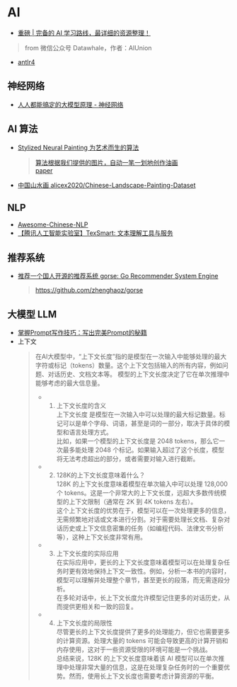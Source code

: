 # AI

* [重磅 | 完备的 AI 学习路线，最详细的资源整理！ ](https://mp.weixin.qq.com/s?__biz=MzIyNjM2MzQyNg==&mid=2247484443&idx=1&sn=7110e42ef9e95a8c16064dde5b897960)
> from 微信公众号 Datawhale，作者：AIUnion

* [antlr4](https://github.com/antlr/antlr4)

## 神经网络
* [人人都能搞定的大模型原理 - 神经网络](https://mp.weixin.qq.com/s?__biz=MzUxNjI3NTg4Mg==&mid=2247483844&idx=1&sn=a63d5d5b825b96ad7b9b342ef7b8ad64)

## AI 算法
* [Stylized Neural Painting 为艺术而生的算法](https://github.com/jiupinjia/stylized-neural-painting)
  > [算法根据我们提供的图片，自动一笔一划地创作油画](https://mp.weixin.qq.com/s/qtNei4A7Zgr4qBDbKnnyXg)  
  > [paper](https://arxiv.org/abs/2011.08114)
* [中国山水画 alicex2020/Chinese-Landscape-Painting-Dataset](https://github.com/alicex2020/Chinese-Landscape-Painting-Dataset)

## NLP
* [Awesome-Chinese-NLP](https://github.com/crownpku/Awesome-Chinese-NLP)
* [【腾讯人工智能实验室】TexSmart: 文本理解工具与服务](https://ai.tencent.com/ailab/nlp/texsmart/zh/index.html#instructions)

## 推荐系统
* [推荐一个国人开源的推荐系统 gorse: Go Recommender System Engine](https://mp.weixin.qq.com/s/j_tNX6W4A-LKCmwM_Bc98g)
  > https://github.com/zhenghaoz/gorse

## 大模型 LLM
* [掌握Prompt写作技巧：写出完美Prompt的秘籍](https://mp.weixin.qq.com/s/NsRY_hEUSEZbubWYK1_1RQ)
* 上下文
  > 在AI大模型中，“上下文长度”指的是模型在一次输入中能够处理的最大字符或标记（tokens）数量。这个上下文包括输入的所有内容，例如问题、对话历史、文档文本等。
  > 模型的上下文长度决定了它在单次推理中能够考虑的最大信息量。
  > 
  > - 1. 上下文长度的含义  
  >   上下文长度 是模型在一次输入中可以处理的最大标记数量。标记可以是单个字母、词语，甚至是词的一部分，取决于具体的模型和语言处理方式。  
  >   比如，如果一个模型的上下文长度是 2048 tokens，那么它一次最多能处理 2048 个标记。如果输入超过了这个长度，模型将无法考虑超出的部分，或者需要对输入进行截断。  
  > 
  > - 2. 128K的上下文长度意味着什么？  
  >   128K 的上下文长度意味着模型在单次输入中可以处理 128,000 个 tokens。这是一个非常大的上下文长度，远超大多数传统模型的上下文限制（通常在 2K 到 4K tokens 左右）。  
  >   这个上下文长度的优势在于，模型可以在一次处理更多的信息，无需频繁地对话或文本进行分割。对于需要处理长文档、复杂对话历史或上下文信息密集的任务（如编程代码、法律文书分析等），这种上下文长度非常有用。  
  >
  > - 3. 上下文长度的实际应用  
  >   在实际应用中，更长的上下文长度意味着模型可以在处理复杂任务时更有效地保持上下文一致性。例如，分析一本书的内容时，模型可以理解并处理整个章节，甚至更长的段落，而无需逐段分析。  
  >   在多轮对话中，长上下文长度允许模型记住更多的对话历史，从而提供更相关和一致的回复。  
  >
  > - 4. 上下文长度的局限性  
  >   尽管更长的上下文长度提供了更多的处理能力，但它也需要更多的计算资源。处理大量的 tokens 可能会导致更高的计算开销和内存使用，这对于一些资源受限的环境可能是一个挑战。  
  >   总结来说，128K 的上下文长度意味着该 AI 模型可以在单次推理中处理非常大量的信息，这是在处理复杂任务时的一个重要优势。然而，使用长上下文长度也需要考虑计算资源的平衡。  
